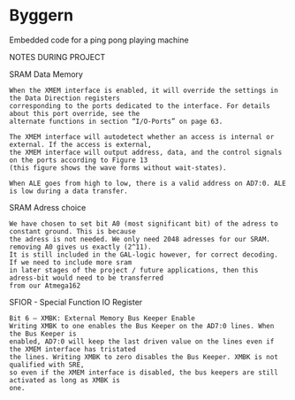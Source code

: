 # Byggern
Embedded code for a ping pong playing machine


NOTES DURING PROJECT

SRAM Data Memory
	
	When the XMEM interface is enabled, it will override the settings in the Data Direction registers
	corresponding to the ports dedicated to the interface. For details about this port override, see the
	alternate functions in section “I/O-Ports” on page 63. 
	
	The XMEM interface will autodetect whether an access is internal or external. If the access is external, 
	the XMEM interface will output address, data, and the control signals on the ports according to Figure 13 
	(this figure shows the wave forms without wait-states).

	When ALE goes from high to low, there is a valid address on AD7:0. ALE is low during a data transfer.
	
SRAM Adress choice

	We have chosen to set bit A0 (most significant bit) of the adress to constant ground. This is because
	the adress is not needed. We only need 2048 adresses for our SRAM. removing A0 gives us exactly (2^11).
	It is still included in the GAL-logic however, for correct decoding. If we need to include more sram
	in later stages of the project / future applications, then this adress-bit would need to be transferred 
	from our Atmega162

SFIOR - Special Function IO Register

	Bit 6 – XMBK: External Memory Bus Keeper Enable
	Writing XMBK to one enables the Bus Keeper on the AD7:0 lines. When the Bus Keeper is
	enabled, AD7:0 will keep the last driven value on the lines even if the XMEM interface has tristated
	the lines. Writing XMBK to zero disables the Bus Keeper. XMBK is not qualified with SRE,
	so even if the XMEM interface is disabled, the bus keepers are still activated as long as XMBK is
	one.
